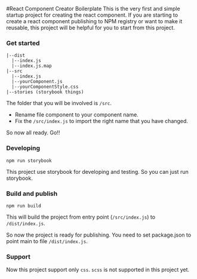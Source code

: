 #React Component Creator Boilerplate
This is the very first and simple startup project for creating the react component. If you are starting to create a react component publishing to NPM registry or want to make it reusable, this project will be helpful for you to start from this project.

### Get started
```
|--dist
  |--index.js
  |--index.js.map
|--src
  |--index.js
  |--yourComponent.js
  |--yourComponentStyle.css
|--stories (storybook things)
```

The folder that you will be involved is `/src`. 
- Rename file component to your component name.
- Fix the `/src/index.js` to import the right name that you have changed.

So now all ready. Go!!

### Developing

`npm run storybook`

This project use storybook for developing and testing. So you can just run storybook.

### Build and publish
`npm run build`
<br>

This will build the project from entry point (``/src/index.js``) to ``/dist/index.js``.

So now the project is ready for publishing. You need to set package.json to point main to file `/dist/index.js`.

### Support
Now  this project support only `css`. `scss` is not supported in this project yet.